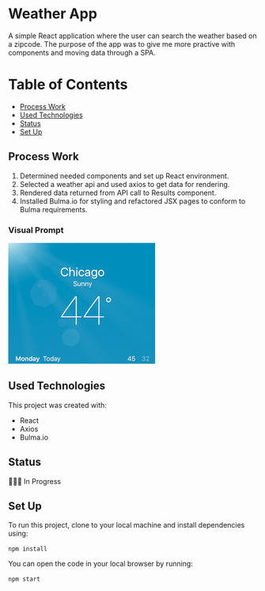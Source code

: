# Weather App

A simple React application where the user can search the weather based on a zipcode. The purpose of the app was to give me more practive with components and moving data through a SPA.

# Table of Contents

-   [Process Work](process-work)
-   [Used Technologies](used-technologies)
-   [Status](status)
-   [Set Up](set-up)

## Process Work

1. Determined needed components and set up React environment.
2. Selected a weather api and used axios to get data for rendering.
3. Rendered data returned from API call to Results component.
4. Installed Bulma.io for styling and refactored JSX pages to conform to Bulma requirements.

### Visual Prompt
![simple-weather-app](/src/assets/visual-prompt.png)

## Used Technologies

This project was created with:

-   React
-   Axios
- Bulma.io

## Status

👩🏽‍💻 In Progress

## Set Up

To run this project, clone to your local machine and install dependencies using:

```
npm install
```

You can open the code in your local browser by running:

```
npm start
```
